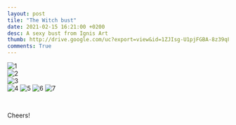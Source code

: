 ```yaml
---
layout: post
tile: "The Witch bust"
date: 2021-02-15 16:21:00 +0200
desc: A sexy bust from Ignis Art
thumb: http://drive.google.com/uc?export=view&id=1ZJIsg-U1pjFGBA-8z39qF-eHko5JqnLH
comments: True
---
```


![1](http://drive.google.com/uc?export=view&id=11gvzluVMRaxxVx_VMYBvygtaGxuQFzMx)   
![2](http://drive.google.com/uc?export=view&id=1-p0T8FY7NqtKhgMsXfueGQ7q_9vsNDXf)	
![3](http://drive.google.com/uc?export=view&id=1xkNVHUxuaOlUYMbi_udA87qSnfBsiY4B)	
![4](http://drive.google.com/uc?export=view&id=1KCW_wHIjh-CjQAkfbZammH1Y-jjI5fkg)
![5](http://drive.google.com/uc?export=view&id=1gBYF3CC5FeP1lamBqYXn6KTtuYUN0LNq)
![6](http://drive.google.com/uc?export=view&id=1BYB8tj6PRSLM8OOyUQtimIJpxF1PLcVG)
![7](http://drive.google.com/uc?export=view&id=1jaJPM9UWjsNjJRyGxS1eJUfBrYXw91Tc)

&nbsp;&nbsp;&nbsp;&nbsp;&nbsp;&nbsp;&nbsp;&nbsp;


Cheers!
